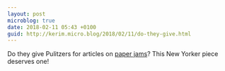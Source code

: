```yaml
---
layout: post
microblog: true
date: 2018-02-11 05:43 +0100
guid: http://kerim.micro.blog/2018/02/11/do-they-give.html
---
```

Do they give Pulitzers for articles on [paper jams](https://www.newyorker.com/magazine/2018/02/12/why-paper-jams-persist)? This New Yorker piece deserves one! 
